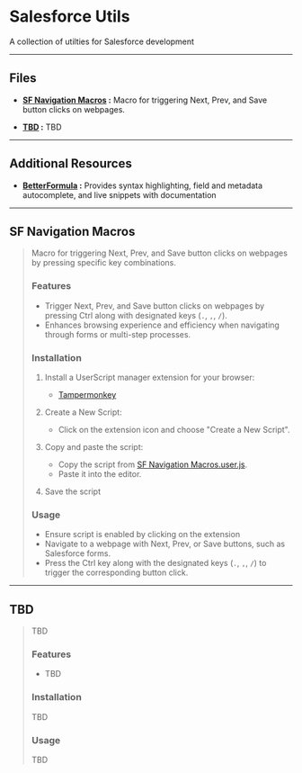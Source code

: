 # Salesforce Utils

A collection of utilties for Salesforce development

---

## Files

- **[SF Navigation Macros](#sf-nav-macros) :** Macro for triggering Next, Prev, and Save button clicks on webpages. 

- **[TBD](#TBD) :** TBD

---
## Additional Resources

- **[BetterFormula](https://github.com/mujud/betterformula) :** Provides syntax highlighting, field and metadata autocomplete, and live snippets with documentation

---
## SF Navigation Macros

> Macro for triggering Next, Prev, and Save button clicks on webpages by pressing specific key combinations.
>
> ### Features
> - Trigger Next, Prev, and Save button clicks on webpages by pressing Ctrl along with designated keys (`.`, `,`, `/`).
> - Enhances browsing experience and efficiency when navigating through forms or multi-step processes.
>
> ### Installation
> 1. Install a UserScript manager extension for your browser:
>    - [Tampermonkey](https://www.tampermonkey.net/) 
>  
> 2. Create a New Script:
>    - Click on the extension icon and choose "Create a New Script".
>
> 3. Copy and paste the script:
>    - Copy the script from [SF Navigation Macros.user.js](#sf-nav-macros).
>    - Paste it into the editor.
>
> 4. Save the script
>
> ### Usage
> - Ensure script is enabled by clicking on the extension
> - Navigate to a webpage with Next, Prev, or Save buttons, such as Salesforce forms.
> - Press the Ctrl key along with the designated keys (`.`, `,`, `/`) to trigger the corresponding button click.

---

## TBD

> TBD
>
> ### Features
> - TBD
>
> ### Installation
> TBD
>
> ### Usage
> TBD

